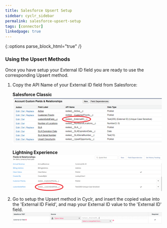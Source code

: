 ```yaml
---
title: Salesforce Upsert Setup
sidebar: cyclr_sidebar
permalink: salesforce-upsert-setup
tags: [connector]
linkedpage: true
---
```

{::options parse_block_html="true" /}
<section class="card">

### Using the Upsert Methods
 
Once you have setup your External ID field you are ready to use the corresponding Upsert method.

1. Copy the API Name of your External ID field from Salesforce:

    **Salesforce Classic**
    ![](./images/salesforce_custom_fields_api_name.png)

    **Lightning Experience**
    ![](./images/salesforce_custom_fields_api_name-lightning.png)

2. Go to setup the Upsert method in Cyclr, and insert the copied value into the 'External ID Field', and map your External ID value to the 'External ID' field.
    ![](./images/salesforce_custom_fields_cyclr.png)

</section>
